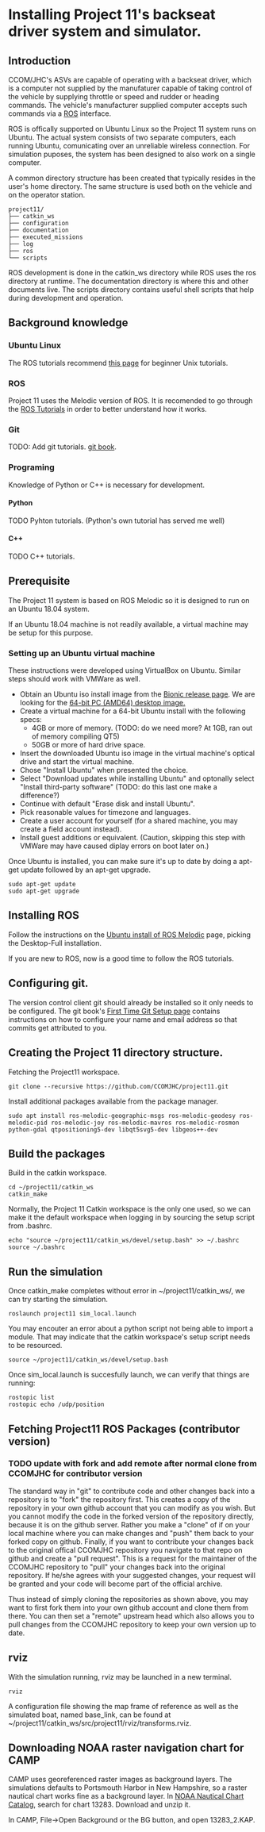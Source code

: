 
# Installing Project 11's backseat driver system and simulator.

## Introduction

CCOM/JHC's ASVs are capable of operating with a backseat driver, which is a computer not supplied by the manufaturer capable of taking control of the vehicle by supplying throttle or speed and rudder or heading commands. The vehicle's manufacturer supplied computer accepts such commands via a [ROS](http://www.ros.org/) interface.

ROS is offically supported on Ubuntu Linux so the Project 11 system runs on Ubuntu. The actual system consists of two separate computers, each running Ubuntu, comunicating over an unreliable wireless connection. For simulation puposes, the system has been designed to also work on a single computer.

A common directory structure has been created that typically resides in the user's home directory. The same structure is used both on the vehicle and on the operator station.

    project11/
    ├── catkin_ws
    ├── configuration
    ├── documentation
    ├── executed_missions
    ├── log
    ├── ros
    └── scripts

ROS development is done in the catkin_ws directory while ROS uses the ros directory at runtime. The documentation directory is where this and other documents live. The scripts directory contains useful shell scripts that help during development and operation.

## Background knowledge

### Ubuntu Linux

The ROS tutorials recommend [this page](http://www.ee.surrey.ac.uk/Teaching/Unix/) for beginner Unix tutorials.

### ROS

Project 11 uses the Melodic version of ROS. It is recomended to go through the [ROS Tutorials](http://wiki.ros.org/ROS/Tutorials) in order to better understand how it works.

### Git

TODO: Add git tutorials. [git book](https://git-scm.com/book/en/v2).

### Programing

Knowledge of Python or C++ is necessary for development.

#### Python

TODO Pyhton tutorials. (Python's own tutorial has served me well)

#### C++

TODO C++ tutorials.

## Prerequisite

The Project 11 system is based on ROS Melodic so it is designed to run on an Ubuntu 18.04 system.

If an Ubuntu 18.04 machine is not readily available, a virtual machine may be setup for this purpose.

### Setting up an Ubuntu virtual machine

These instructions were developed using VirtualBox on Ubuntu. Similar steps should work with VMWare as well.

  * Obtain an Ubuntu iso install image from the [Bionic release page](http://releases.ubuntu.com/bionic/). We are looking for the [64-bit PC (AMD64) desktop image.](http://releases.ubuntu.com/xenial/ubuntu-18.04.1-desktop-amd64.iso)
  * Create a virtual machine for a 64-bit Ubuntu install with the following specs:
    * 4GB or more of memory. (TODO: do we need more? At 1GB, ran out of memory compiling QT5)
    * 50GB or more of hard drive space.
  * Insert the downloaded Ubuntu iso image in the virtual machine's optical drive and start the virtual machine.
  * Chose "Install Ubuntu" when presented the choice.
  * Select "Download updates while installing Ubuntu" and optonally select "Install third-party software" (TODO: do this last one make a difference?)
  * Continue with default "Erase disk and install Ubuntu".
  * Pick reasonable values for timezone and languages.
  * Create a user account for yourself (for a shared machine, you may create a field account instead).
  * Install guest additions or equivalent. (Caution, skipping this step with VMWare may have caused diplay errors on boot later on.)

Once Ubuntu is installed, you can make sure it's up to date by doing a apt-get update followed by an apt-get upgrade.

    sudo apt-get update
    sudo apt-get upgrade

## Installing ROS

Follow the instructions on the [Ubuntu install of ROS Melodic](http://wiki.ros.org/melodic/Installation/Ubuntu) page, picking the Desktop-Full installation.

If you are new to ROS, now is a good time to follow the ROS tutorials.

## Configuring git.

The version control client git should already be installed so it only needs to be configured. The git book's [First Time Git Setup page](https://git-scm.com/book/en/v2/Getting-Started-First-Time-Git-Setup) contains instructions on how to configure your name and email address so that commits get attributed to you.

## Creating the Project 11 directory structure.

Fetching the Project11 workspace.

    git clone --recursive https://github.com/CCOMJHC/project11.git
    

Install additional packages available from the package manager.

    sudo apt install ros-melodic-geographic-msgs ros-melodic-geodesy ros-melodic-pid ros-melodic-joy ros-melodic-mavros ros-melodic-rosmon python-gdal qtpositioning5-dev libqt5svg5-dev libgeos++-dev 

## Build the packages
Build in the catkin workspace.

    cd ~/project11/catkin_ws
    catkin_make

Normally, the Project 11 Catkin workspace is the only one used, so we can make it the default workspace when logging in by sourcing the setup script from .bashrc.

    echo "source ~/project11/catkin_ws/devel/setup.bash" >> ~/.bashrc
    source ~/.bashrc

## Run the simulation

Once catkin_make completes without error in ~/project11/catkin_ws/, we can try starting the simulation.

    roslaunch project11 sim_local.launch

You may encouter an error about a python script not being able to import a module. That may indicate that the catkin workspace's setup script needs to be resourced.

    source ~/project11/catkin_ws/devel/setup.bash

Once sim_local.launch is succesfully launch, we can verify that things are running:

    rostopic list
    rostopic echo /udp/position
    
    
## Fetching Project11 ROS Packages (contributor version)

### TODO update with fork and add remote after normal clone from CCOMJHC for contributor version

The standard way in "git" to contribute code and other changes back into a repository is to "fork" the repository first. This creates a copy of the repository in your own github account that you can modify as you wish. But you cannot modify the code in the forked version of the repository directly, because it is on the github server. Rather you make a "clone" of if on your local machine where you can make changes and "push" them back to your forked copy on github. Finally, if you want to contribute your changes back to the original offical CCOMJHC repository you navigate to that repo on github and create a "pull request". This is a request for the maintainer of the CCOMJHC repository to "pull" your changes back into the original repository. If he/she agrees with your suggested changes, your request will be granted and your code will become part of the official archive.

Thus instead of simply cloning the repositories as shown above, you may want to first fork them into your own github account and clone them from there. You can then set a "remote" upstream head which also allows you to pull changes from the CCOMJHC repository to keep your own version up to date. 

## rviz

With the simulation running, rviz may be launched in a new terminal.

    rviz
    
A configuration file showing the map frame of reference as well as the simulated boat, named base_link, can be found at ~/project11/catkin_ws/src/project11/rviz/transforms.rviz. 

## Downloading NOAA raster navigation chart for CAMP

CAMP uses georeferenced raster images as background layers. The simulations defaults to Portsmouth Harbor in New Hampshire, so a raster nautical chart works fine as a background layer. In [NOAA Nautical Chart Catalog](https://www.charts.noaa.gov/ChartCatalog/Northeast.html), search for chart 13283. Download and unzip it.

In CAMP, File->Open Background or the BG button, and open 13283_2.KAP.

